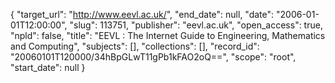 {
  "target_url": "http://www.eevl.ac.uk/", 
  "end_date": null, 
  "date": "2006-01-01T12:00:00", 
  "slug": 113751, 
  "publisher": "eevl.ac.uk", 
  "open_access": true, 
  "npld": false, 
  "title": "EEVL : The Internet Guide to Engineering, Mathematics and Computing", 
  "subjects": [], 
  "collections": [], 
  "record_id": "20060101T120000/34hBpGLwT11gPb1kFAO2oQ==", 
  "scope": "root", 
  "start_date": null
}

